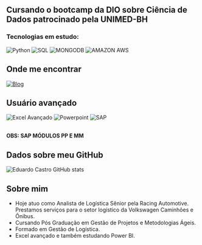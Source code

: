 ## **Cursando o bootcamp da DIO sobre Ciência de Dados patrocinado pela UNIMED-BH**

### **Tecnologias em estudo:**
<div style = "display: inline_block">
  <img alt= "Python" src="https://img.shields.io/badge/Python-3776AB?style=for-the-badge&logo=python&logoColor=white"/>
  <img alt= "SQL" src="https://img.shields.io/badge/MySQL-00000F?style=for-the-badge&logo=mysql&logoColor=white"/>
  <img alt= "MONGODB" src="https://img.shields.io/badge/MongoDB-4EA94B?style=for-the-badge&logo=mongodb&logoColor=white"/>
  <img alt= "AMAZON AWS" src="https://img.shields.io/badge/Amazon_AWS-232F3E?style=for-the-badge&logo=amazon-aws&logoColor=white"/>

</div>  

## **Onde me encontrar**
 
[![Blog](https://img.shields.io/badge/LinkedIn-0077B5?style=for-the-badge&logo=linkedin&logoColor=white)](https://www.linkedin.com/in/eduardocastro-datascience/)



## **Usuário avançado**
<div style = "display: inline_block">
  <img alt= "Excel Avançado" src="https://img.shields.io/badge/Microsoft_Excel-217346?style=for-the-badge&logo=microsoft-excel&logoColor=white"/>
  <img alt= "Powerpoint" src="https://img.shields.io/badge/Microsoft_PowerPoint-B7472A?style=for-the-badge&logo=microsoft-powerpoint&logoColor=white"/>
  <img alt= "SAP" src="https://img.shields.io/badge/SAP-0FAAFF?style=for-the-badge&logo=sap&logoColor=white"/>  
</div>  <br/>

**OBS: SAP MÓDULOS PP E MM** <br/>

## **Dados sobre meu GitHub**

![Eduardo Castro  GitHub stats](https://github-readme-stats.vercel.app/api?username=uercast&show_icons=true&theme=dracula)

## **Sobre mim**
- Hoje atuo como Analista de Logística Sênior pela Racing Automotive. Prestamos serviços para o setor logístico da Volkswagen Caminhões e Ônibus.
- Cursando Pós Graduação em Gestão de Projetos e Metodologias Ágeis.
- Formado em Gestão de Logística.
- Excel avançado e também estudando Power BI.


<!--
**UERCAST/uercast** is a ✨ _special_ ✨ repository because its `README.md` (this file) appears on your GitHub profile.

Here are some ideas to get you started:

- 🔭 I’m currently working on ...
- 🌱 I’m currently learning ...
- 👯 I’m looking to collaborate on ...
- 🤔 I’m looking for help with ...
- 💬 Ask me about ...
- 📫 How to reach me: ...
- 😄 Pronouns: ...
- ⚡ Fun fact: ...
-->
